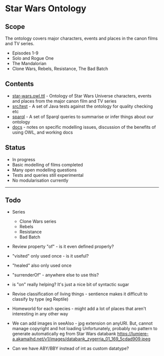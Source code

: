 # Star Wars Ontology

## Scope

The ontology covers major characters, events and places in the canon films and TV series.
* Episodes 1-9
* Solo and Rogue One
* The Mandalorian
* Clone Wars, Rebels, Resistance, The Bad Batch

## Contents

* [star-wars.owl.ttl](star-wars.owl.ttl) - Ontology of Star Wars Universe characters, events and places from the major canon film and TV series
* [src/test](src/test/) - A set of Java tests against the ontology for quality checking etc
* [sparql](sparql/) - A set of Sparql queries to summarise or infer things about our ontology
* [docs](docs/) - notes on specific modelling issues, discussion of the benefits of using OWL, and working docs

## Status

* In progress
* Basic modelling of films completed
* Many open modelling questions
* Tests and queries still experimental
* No modularisation currently

---

## Todo

* Series
    * Clone Wars series
    * Rebels
    * Resistance
    * Bad Batch
* Review property "of" - is it even defined properly?
* "visited" only used once - is it useful?
* "healed" also only used once
* "surrenderOf" - anywhere else to use this?
* is "on" really helping? It's just a nice bit of syntactic sugar

* Revise classification of living things - sentience makes it difficult to classify by type (eg Reptile)
  
* Homeworld for each species - might add a lot of places that aren't interesting in any other way

* We can add images in seeAlso - jpg extension on anyURI. But, cannot manage copyright and hot loading
Unfortunately, probably no pattern to generate automatically
eg from Star Wars databank https://lumiere-a.akamaihd.net/v1/images/databank_zygerria_01_169_5cdad909.jpeg

* Can we have ABY/BBY instead of int as custom datatype?